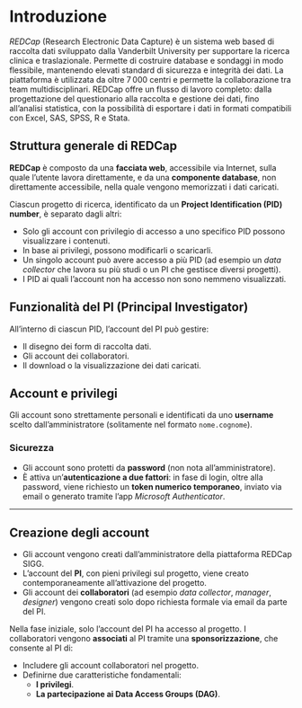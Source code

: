 # Introduzione
*REDCap* (Research Electronic Data Capture) è un sistema web based di raccolta dati sviluppato dalla Vanderbilt University per supportare la ricerca clinica e traslazionale. Permette di costruire database e sondaggi in modo flessibile, mantenendo elevati standard di sicurezza e integrità dei dati.  La piattaforma è utilizzata da oltre 7 000 centri e permette la collaborazione tra team multidisciplinari.  REDCap offre un flusso di lavoro completo: dalla progettazione del questionario alla raccolta e gestione dei dati, fino all’analisi statistica, con la possibilità di esportare i dati in formati compatibili con Excel, SAS, SPSS, R e Stata.

## Struttura generale di REDCap

**REDCap** è composto da una **facciata web**, accessibile via Internet, sulla quale l’utente lavora direttamente, e da una **componente database**, non direttamente accessibile, nella quale vengono memorizzati i dati caricati.  

Ciascun progetto di ricerca, identificato da un **Project Identification (PID) number**, è separato dagli altri:  
- Solo gli account con privilegio di accesso a uno specifico PID possono visualizzare i contenuti.  
- In base ai privilegi, possono modificarli o scaricarli.  
- Un singolo account può avere accesso a più PID (ad esempio un *data collector* che lavora su più studi o un PI che gestisce diversi progetti).  
- I PID ai quali l’account non ha accesso non sono nemmeno visualizzati.


## Funzionalità del PI (Principal Investigator)

All’interno di ciascun PID, l’account del PI può gestire:  
- Il disegno dei form di raccolta dati.  
- Gli account dei collaboratori.  
- Il download o la visualizzazione dei dati caricati.


## Account e privilegi

Gli account sono strettamente personali e identificati da uno **username** scelto dall’amministratore (solitamente nel formato `nome.cognome`).  

### Sicurezza
- Gli account sono protetti da **password** (non nota all’amministratore).  
- È attiva un’**autenticazione a due fattori**: in fase di login, oltre alla password, viene richiesto un **token numerico temporaneo**, inviato via email o generato tramite l’app *Microsoft Authenticator*.

---

## Creazione degli account

- Gli account vengono creati dall’amministratore della piattaforma REDCap SIGG.  
- L’account del **PI**, con pieni privilegi sul progetto, viene creato contemporaneamente all’attivazione del progetto.  
- Gli account dei **collaboratori** (ad esempio *data collector*, *manager*, *designer*) vengono creati solo dopo richiesta formale via email da parte del PI.  

Nella fase iniziale, solo l’account del PI ha accesso al progetto. I collaboratori vengono **associati** al PI tramite una **sponsorizzazione**, che consente al PI di:  
- Includere gli account collaboratori nel progetto.  
- Definirne due caratteristiche fondamentali:  
  - **I privilegi**.  
  - **La partecipazione ai Data Access Groups (DAG)**.

